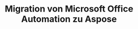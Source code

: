 ---
title: Migration von Microsoft Office Automation zu Aspose
type: docs
weight: 310
url: /net/migration-from-microsoft-office-automation-to-aspose/
---